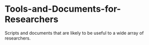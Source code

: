 # Tools-and-Documents-for-Researchers
Scripts and documents that are likely to be useful to a wide array of researchers. 
